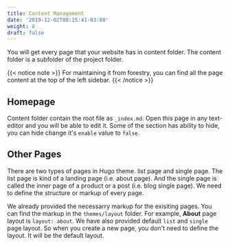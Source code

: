 ```yaml
---
title: Content Management
date: '2019-12-02T08:15:41-03:00'
weight: 8
draft: false
---
```


You will get every page that your website has in content folder. The content folder is a subfolder of the project folder.

{{< notice note >}}
For maintaining it from forestry, you can find all the page content at the top of the left sidebar.
{{< /notice >}}

## Homepage
Content folder contain the root file as `_index.md`. Open this page in any text-editor and you will be able to edit it. Some of the section has ability to hide, you can hide change it's `enable` value to `false`.

## Other Pages
There are two types of pages in Hugo theme. list page and single page. The list page is kind of a landing page (i.e. about page). And the single page is called the inner page of a product or a post (i.e. blog single page). We need to define the structure or markup of every page.

We already provided the necessarry markup for the exisiting pages. You can find the markup in the `themes/layout` folder. For example, **About** page layout is `layout: about`. We have also provided default `list` and `single` page layout. So when you create a new page, you don't need to define the layout. It will be the default layout.